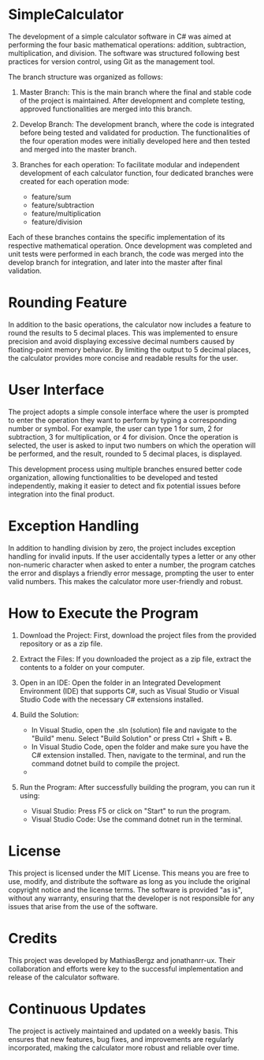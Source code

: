 # SimpleCalculator

The development of a simple calculator software in C# was aimed at performing the four basic mathematical operations: addition, subtraction, multiplication, and division. The software was structured following best practices for version control, using Git as the management tool.

The branch structure was organized as follows:

1. Master Branch: This is the main branch where the final and stable code of the project is maintained. After development and complete testing, approved functionalities are merged into this branch.

2. Develop Branch: The development branch, where the code is integrated before being tested and validated for production. The functionalities of the four operation modes were initially developed here and then tested and merged into the master branch.

3. Branches for each operation: To facilitate modular and independent development of each calculator function, four dedicated branches were created for each operation mode:
   - feature/sum
   - feature/subtraction
   - feature/multiplication
   - feature/division
   
Each of these branches contains the specific implementation of its respective mathematical operation. Once development was completed and unit tests were performed in each branch, the code was merged into the develop branch for integration, and later into the master after final validation.

# Rounding Feature

In addition to the basic operations, the calculator now includes a feature to round the results to 5 decimal places. This was implemented to ensure precision and avoid displaying excessive decimal numbers caused by floating-point memory behavior. By limiting the output to 5 decimal places, the calculator provides more concise and readable results for the user.

# User Interface

The project adopts a simple console interface where the user is prompted to enter the operation they want to perform by typing a corresponding number or symbol. For example, the user can type 1 for sum, 2 for subtraction, 3 for multiplication, or 4 for division. Once the operation is selected, the user is asked to input two numbers on which the operation will be performed, and the result, rounded to 5 decimal places, is displayed.

This development process using multiple branches ensured better code organization, allowing functionalities to be developed and tested independently, making it easier to detect and fix potential issues before integration into the final product.

# Exception Handling

In addition to handling division by zero, the project includes exception handling for invalid inputs. If the user accidentally types a letter or any other non-numeric character when asked to enter a number, the program catches the error and displays a friendly error message, prompting the user to enter valid numbers. This makes the calculator more user-friendly and robust. 

# How to Execute the Program

1. Download the Project: First, download the project files from the provided repository or as a zip file.

2. Extract the Files: If you downloaded the project as a zip file, extract the contents to a folder on your computer.

3. Open in an IDE: Open the folder in an Integrated Development Environment (IDE) that supports C#, such as Visual Studio or Visual Studio Code with the necessary C# extensions installed.

4. Build the Solution:

   - In Visual Studio, open the .sln (solution) file and navigate to the "Build" menu. Select "Build Solution" or press Ctrl + Shift + B.
   - In Visual Studio Code, open the folder and make sure you have the C# extension installed. Then, navigate to the terminal, and run the command dotnet build to compile the project.
   - 
5. Run the Program: After successfully building the program, you can run it using:

   - Visual Studio: Press F5 or click on "Start" to run the program.
   - Visual Studio Code: Use the command dotnet run in the terminal.

# License

This project is licensed under the MIT License. This means you are free to use, modify, and distribute the software as long as you include the original copyright notice and the license terms. The software is provided "as is", without any warranty, ensuring that the developer is not responsible for any issues that arise from the use of the software.

# Credits

This project was developed by MathiasBergz and jonathanrr-ux. Their collaboration and efforts were key to the successful implementation and release of the calculator software.

# Continuous Updates

The project is actively maintained and updated on a weekly basis. This ensures that new features, bug fixes, and improvements are regularly incorporated, making the calculator more robust and reliable over time.
